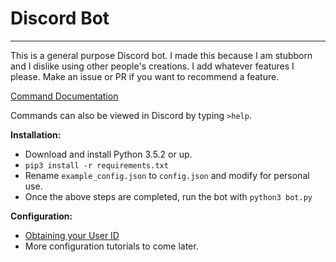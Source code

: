 # Discord Bot
---
This is a general purpose Discord bot. I made this because I am stubborn and I dislike using other people's creations.
I add whatever features I please. Make an issue or PR if you want to recommend a feature.

[Command Documentation](https://github.com/TheTrain2000/Discord-Bot/wiki/Commands)

Commands can also be viewed in Discord by typing `>help`.

**Installation:**
- Download and install Python 3.5.2 or up.
- `pip3 install -r requirements.txt`
- Rename `example_config.json` to `config.json` and modify for personal use.
- Once the above steps are completed, run the bot with `python3 bot.py`

**Configuration:**

- [Obtaining your User ID](https://github.com/TheTrain2000/Discord-Bot/wiki/Obtaining-Your-User-ID)
- More configuration tutorials to come later.
